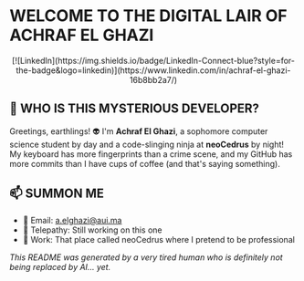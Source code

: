 # WELCOME TO THE DIGITAL LAIR OF ACHRAF EL GHAZI
<div align="center">
  [![LinkedIn](https://img.shields.io/badge/LinkedIn-Connect-blue?style=for-the-badge&logo=linkedin)](https://www.linkedin.com/in/achraf-el-ghazi-16b8bb2a7/)
</div>

## 🤔 WHO IS THIS MYSTERIOUS DEVELOPER?

Greetings, earthlings! 👽 I'm **Achraf El Ghazi**, a sophomore computer science student by day and a code-slinging ninja at **neoCedrus** by night! My keyboard has more fingerprints than a crime scene, and my GitHub has more commits than I have cups of coffee (and that's saying something).

## 📫 SUMMON ME

- 📧 Email: a.elghazi@aui.ma
- 🔮 Telepathy: Still working on this one
- 🏢 Work: That place called neoCedrus where I pretend to be professional

*This README was generated by a very tired human who is definitely not being replaced by AI... yet.*
